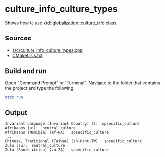 # culture_info_culture_types

Shows how to use [xtd::globalization::culture_info](https://gammasoft71.github.io/xtd/reference_guides/latest/classxtd_1_1globalization_1_1culture__info.html) class.

## Sources

* [src/culture_info_culture_types.cpp](src/culture_info_culture_types.cpp)
* [CMakeLists.txt](CMakeLists.txt)

## Build and run

Open "Command Prompt" or "Terminal". Navigate to the folder that contains the project and type the following:

```cmake
xtdc run
```

## Output

```
Invariant Language (Invariant Country) ():  spsecific_culture
Afrikaans (af):  neutral_culture
Afrikaans (Namibia) (af-NA):  spsecific_culture
...
Chinese, Traditional (Taiwan) (zh-Hant-TW):  spsecific_culture
Zulu (zu):  neutral_culture
Zulu (South Africa) (zu-ZA):  spsecific_culture
```
